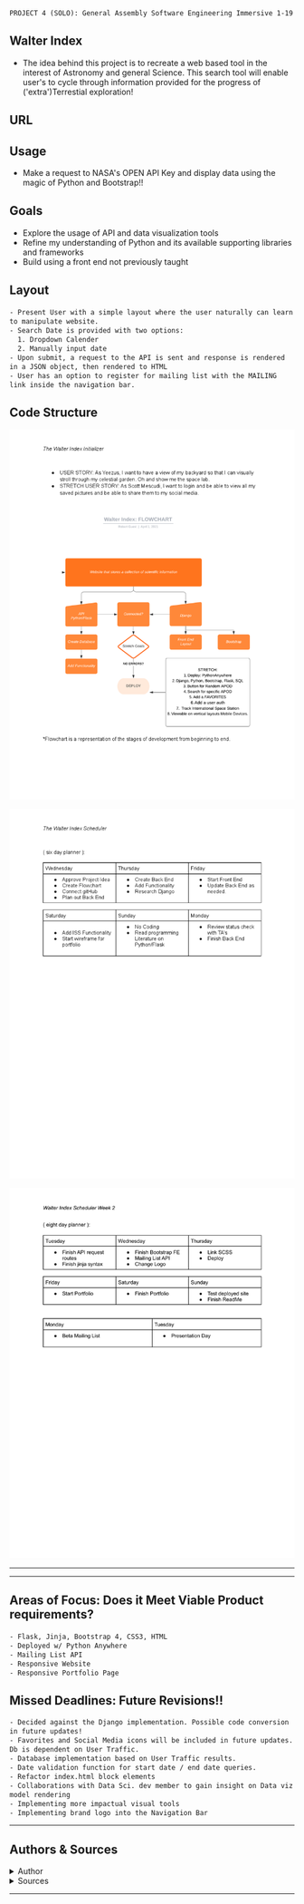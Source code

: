 ```
PROJECT 4 (SOLO): General Assembly Software Engineering Immersive 1-19
```
## Walter Index
- The idea behind this project is to recreate a web based tool in the interest of Astronomy and general Science. This search tool will enable user's to cycle through information provided for the progress of ('extra')Terrestial exploration!

## URL


## Usage
- Make a request to NASA's OPEN API Key and display data using the magic of Python and Bootstrap!!

## Goals
- Explore the usage of API and data visualization tools
- Refine my understanding of Python and its available supporting libraries and frameworks
- Build using a front end not previously taught

## Layout
```
- Present User with a simple layout where the user naturally can learn to manipulate website.
- Search Date is provided with two options:
  1. Dropdown Calender
  2. Manually input date
- Upon submit, a request to the API is sent and response is rendered in a JSON object, then rendered to HTML
- User has an option to register for mailing list with the MAILING link inside the navigation bar. 
```

## Code Structure

![alt text](api/static/images/Planner.png)

![alt text](api/static/images/scheduler.png)

![alt text](api/static/images/scheduler2.png)
- - - - 

- - - - 
## Areas of Focus: Does it Meet Viable Product requirements?

```
- Flask, Jinja, Bootstrap 4, CSS3, HTML
- Deployed w/ Python Anywhere
- Mailing List API  
- Responsive Website
- Responsive Portfolio Page 
```

## Missed Deadlines: Future Revisions!!

```
- Decided against the Django implementation. Possible code conversion in future updates!
- Favorites and Social Media icons will be included in future updates. Db is dependent on User Traffic.
- Database implementation based on User Traffic results. 
- Date validation function for start date / end date queries.
- Refactor index.html block elements
- Collaborations with Data Sci. dev member to gain insight on Data viz model rendering
- Implementing more impactual visual tools
- Implementing brand logo into the Navigation Bar

```
- - - -
## Authors & Sources
<details>
  <summary>Author</summary>
  <p>
    :bust_in_silhouette: Software Engineer: Robert 'rikk' Guest
  </p>
</details>
<details>
  <summary>Sources</summary>
  <p>
    :exclamation:Phil Winchester, Ben Manning, John Jacobs, Glenn Brown, Raahima Ahmed, & Ron Myers:exclamation:
  </p>
  <p>
    :exclamation:API keys provided by NASA Open API - [NASA Open API](https://api.nasa.gov)
  </p>
  <p>
    :exclamation:API keys provided by OPEN NOTIFY - [OPEN NOTIFY ORG](http://open-notify.org/)
  </p>
    :exclamation:Stack Overflow: Date Picker Widget with Flask - [solvedBy Doobeh](https://stackoverflow.com/questions/26057710/datepickerwidget-with-flask-flask-admin-and-wtforms)
  </p>
  <p>
    :exclamation:Bootstrap Docs, Jinja Docs, Flask Docs, [YT channel] Creators: Code Jana, FrontEndFunn,  
  </p>
</details>

- - - -
